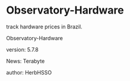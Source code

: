 # Observatory-Hardware
track hardware prices in Brazil.


Observatory-Hardware




version: 5.7.8
  
News: Terabyte

author: HerbHSSO
